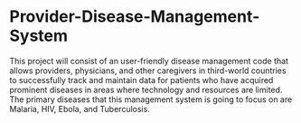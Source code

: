 # Provider-Disease-Management-System
This project will consist of an user-friendly disease management code that allows providers, physicians, and other caregivers in third-world countries to successfully track and maintain data for patients who have acquired prominent diseases in areas where technology and resources are limited. The primary diseases that this management system is going to focus on are Malaria, HIV, Ebola, and Tuberculosis. 
